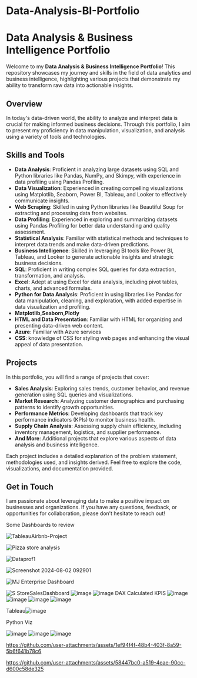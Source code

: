 # Data-Analysis-BI-Portfolio

# Data Analysis & Business Intelligence Portfolio

Welcome to my **Data Analysis & Business Intelligence Portfolio**! This repository showcases my journey and skills in the field of data analytics and business intelligence, highlighting various projects that demonstrate my ability to transform raw data into actionable insights.

## Overview

In today's data-driven world, the ability to analyze and interpret data is crucial for making informed business decisions. Through this portfolio, I aim to present my proficiency in data manipulation, visualization, and analysis using a variety of tools and technologies.

## Skills and Tools

- **Data Analysis**: Proficient in analyzing large datasets using SQL and Python libraries like Pandas, NumPy, and Skimpy, with experience in data profiling using Pandas Profiling.
- **Data Visualization**: Experienced in creating compelling visualizations using Matplotlib, Seaborn, Power BI, Tableau, and Looker to effectively communicate insights.
- **Web Scraping**: Skilled in using Python libraries like Beautiful Soup for extracting and processing data from websites.
- **Data Profiling**: Experienced in exploring and summarizing datasets using Pandas Profiling for better data understanding and quality assessment.
- **Statistical Analysis**: Familiar with statistical methods and techniques to interpret data trends and make data-driven predictions.
- **Business Intelligence**: Skilled in leveraging BI tools like Power BI, Tableau, and Looker to generate actionable insights and strategic business decisions.
- **SQL**: Proficient in writing complex SQL queries for data extraction, transformation, and analysis.
- **Excel**: Adept at using Excel for data analysis, including pivot tables, charts, and advanced formulas.
- **Python for Data Analysis**: Proficient in using libraries like Pandas for data manipulation, cleaning, and exploration, with added expertise in data visualization and profiling.
- **Matplotlib,Seaborn,Plotly** 
- **HTML and Data Presentation**: Familiar with HTML for organizing and presenting data-driven web content.
- **Azure**: Familiar with Azure services 
- **CSS**: knowledge of CSS for styling web pages and enhancing the visual appeal of data presentation.


## Projects

In this portfolio, you will find a range of projects that cover:

- **Sales Analysis**: Exploring sales trends, customer behavior, and revenue generation using SQL queries and visualizations.
- **Market Research**: Analyzing customer demographics and purchasing patterns to identify growth opportunities.
- **Performance Metrics**: Developing dashboards that track key performance indicators (KPIs) to monitor business health.
- **Supply Chain Analysis**: Assessing supply chain efficiency, including inventory management, logistics, and supplier performance.
- **And More**: Additional projects that explore various aspects of data analysis and business intelligence.


Each project includes a detailed explanation of the problem statement, methodologies used, and insights derived. Feel free to explore the code, visualizations, and documentation provided.

## Get in Touch

I am passionate about leveraging data to make a positive impact on businesses and organizations. If you have any questions, feedback, or opportunities for collaboration, please don’t hesitate to reach out!

Some Dashboards to review

![TableauAirbnb-Project](https://github.com/user-attachments/assets/b10f2df1-d6f1-451d-b8c1-b12ef0fd44e8)

![Pizza store analysis](https://github.com/user-attachments/assets/94ee576d-824f-4f79-b7ba-135ab3c0e9ac)

![Dataprof1](https://github.com/user-attachments/assets/2f9090ee-ce61-4d46-a9b2-522dc0fb31bb)

![Screenshot 2024-08-02 092901](https://github.com/user-attachments/assets/12c7146f-2482-4827-a8f1-4d601c7b9e37)

![MJ Enterprise Dashboard](https://github.com/user-attachments/assets/94261744-4815-4120-9ada-6b1c7880d0f6)

![S StoreSalesDashboard](https://github.com/user-attachments/assets/13c1f703-5a44-4b34-8e75-5420cd86739c)
![image](https://github.com/user-attachments/assets/8e5a5a68-4944-4c5e-a488-d27a5d057d12)
![image](https://github.com/user-attachments/assets/1eccd1e2-69ca-470e-8c97-567b2e6cb50c)
DAX Calculated KPIS
![image](https://github.com/user-attachments/assets/dbc5df70-3b97-483a-9689-fab4f4521deb)
![image](https://github.com/user-attachments/assets/1ab5eb70-b1ea-4f52-81e9-e24def60503a)
![image](https://github.com/user-attachments/assets/45930964-b434-4fb3-8f45-312f82f9ee43)
![image](https://github.com/user-attachments/assets/c7b58b7a-77da-45c3-899f-b5ebd9eae7ed)



Tableau![image](https://github.com/user-attachments/assets/17b8c488-08bd-4b1d-94fd-5b4b792600fd)

Python Viz

![image](https://github.com/user-attachments/assets/dea2ca1c-482e-470d-a292-e10314b835f3)
![image](https://github.com/user-attachments/assets/68d64614-2284-4fdd-b5bf-f39bbc590714)
![image](https://github.com/user-attachments/assets/68787c99-b74f-4e12-bffe-cb97b2fedf92)

https://github.com/user-attachments/assets/1ef94f4f-48b4-403f-8a59-5b6f641b78c6

https://github.com/user-attachments/assets/58447bc0-a519-4eae-90cc-d600c58de325














